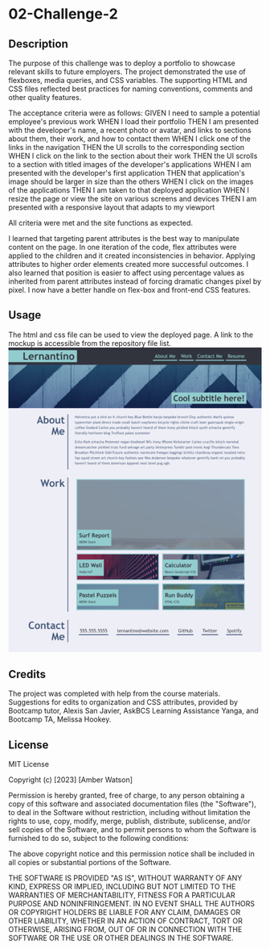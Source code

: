 # 02-Challenge-2

## Description

The purpose of this challenge was to deploy a portfolio to showcase relevant skills to future employers. The project demonstrated the use of flexboxes, media queries, and CSS variables. The supporting HTML and CSS files reflected best practices for naming conventions, comments and other quality features. 

The acceptance criteria were as follows: 
GIVEN I need to sample a potential employee's previous work
WHEN I load their portfolio
THEN I am presented with the developer's name, a recent photo or avatar, and links to sections about them, their work, and how to contact them
WHEN I click one of the links in the navigation
THEN the UI scrolls to the corresponding section
WHEN I click on the link to the section about their work
THEN the UI scrolls to a section with titled images of the developer's applications
WHEN I am presented with the developer's first application
THEN that application's image should be larger in size than the others
WHEN I click on the images of the applications
THEN I am taken to that deployed application
WHEN I resize the page or view the site on various screens and devices
THEN I am presented with a responsive layout that adapts to my viewport

All criteria were met and the site functions as expected. 

I learned that targeting parent attributes is the best way to manipulate content on the page. In one iteration of the code, flex attributes were applied to the children and it created inconsistencies in behavior. Applying attributes to higher order elements created more successful outcomes. I also learned that position is easier to affect using percentage values as inherited from parent attributes instead of forcing dramatic changes pixel by pixel. I now have a better handle on flex-box and front-end CSS features.
## Usage

The html and css file can be used to view the deployed page. A link to the mockup is accessible from the repository file list. 
![Reference Mockup](assets/images/portfolio-spec-screenshot_720.png)

## Credits

The project was completed with help from the course materials. Suggestions for edits to organization and CSS attributes, provided by Bootcamp tutor, Alexis San Javier, AskBCS Learning Assistance Yanga, and Bootcamp TA, Melissa Hookey.

## License

MIT License

Copyright (c) [2023] [Amber Watson]

Permission is hereby granted, free of charge, to any person obtaining a copy
of this software and associated documentation files (the "Software"), to deal
in the Software without restriction, including without limitation the rights
to use, copy, modify, merge, publish, distribute, sublicense, and/or sell
copies of the Software, and to permit persons to whom the Software is
furnished to do so, subject to the following conditions:

The above copyright notice and this permission notice shall be included in all
copies or substantial portions of the Software.

THE SOFTWARE IS PROVIDED "AS IS", WITHOUT WARRANTY OF ANY KIND, EXPRESS OR
IMPLIED, INCLUDING BUT NOT LIMITED TO THE WARRANTIES OF MERCHANTABILITY,
FITNESS FOR A PARTICULAR PURPOSE AND NONINFRINGEMENT. IN NO EVENT SHALL THE
AUTHORS OR COPYRIGHT HOLDERS BE LIABLE FOR ANY CLAIM, DAMAGES OR OTHER
LIABILITY, WHETHER IN AN ACTION OF CONTRACT, TORT OR OTHERWISE, ARISING FROM,
OUT OF OR IN CONNECTION WITH THE SOFTWARE OR THE USE OR OTHER DEALINGS IN THE
SOFTWARE.
